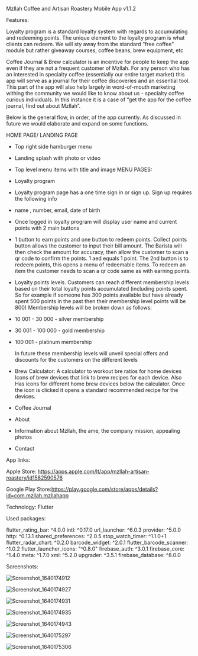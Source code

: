 
Mzllah Coffee and Artisan Roastery Mobile App v1.1.2

Features:

Loyalty program is a standard loyalty system with regards to accumulating and redeeming points. The unique element to the loyalty program is what clients can redeem. We will sty away from the standard “free coffee” module but rather giveaway courses, coffee beans, brew equipment, etc

Coffee Journal & Brew calculator is an incentive for people to keep the app even if they are not a frequent customer of Mzllah. For any person who has an interested in specialty coffee (essentially our entire target market) this app will serve as a journal for their coffee discoveries and an essential tool. This part of the app will also help largely in word-of-mouth marketing withing the community we would like to know about us - specialty coffee curious individuals. In this instance it is a case of “get the app for the coffee journal, find out about Mzllah”. 


Below is the general flow, in order, of the app currently. As discussed in future we would elaborate and expand on some functions.


HOME PAGE/ LANDING PAGE
-	Top right side hamburger menu 
-	Landing splash with photo or video
-	Top level menu items with title and image
MENU PAGES:
-	Loyalty program 
-	Loyalty program page has a one time sign in or sign up. Sign up requires the following info 
-	name , number, email, date of birth 
-	Once logged in loyalty program will display user name and current points with 2 main buttons
-	1 button to earn points and one button to redeem points. Collect points button allows the customer to input their bill amount. The Barista will then check the amount for accuracy, then allow the customer to scan a qr code to confirm the points. 1 aed equals 1 point. The 2nd button is to redeem points, this opens a menu of redeemable items. To redeem an item the customer needs to scan a qr code same as with earning points.
-	Loyalty points levels. Customers can reach different membership levels based on their total loyalty points accumulated (including points spent. So for example if someone has 300 points available but have already spent 500 points in the past then their membership level points will be 800) Membership levels will be broken down as follows:
 
-	10 001 - 30 000 - silver membership
-	30 001 - 100 000 - gold membership
-	100 001 - platinum membership 

 	In future these membership levels will unveil special offers and discounts for the customers on the different levels 

-	Brew Calculator: A calculator to workout bre ratios for home devices Icons of brew devices that link to brew recipes for each device. Also Has icons for different home brew     devices below the calculator. Once the icon is clicked it opens a standard recommended recipe for the devices.
-	Coffee Journal
-	About 
-	Information about Mzllah, the ame, the company mission, appealing photos
-	Contact

App links:

Apple Store: https://apps.apple.com/lt/app/mzllah-artisan-roastery/id1582590576

Google Play Store:https://play.google.com/store/apps/details?id=com.mzllah.mzllahapp

Technology: Flutter

Used packages:

  flutter_rating_bar: ^4.0.0
  intl: ^0.17.0
  url_launcher: ^6.0.3
  provider: ^5.0.0
  http: ^0.13.1
  shared_preferences: ^2.0.5
  stop_watch_timer: ^1.1.0+1
  flutter_radar_chart: ^0.2.0
  barcode_widget: ^2.0.1
  flutter_barcode_scanner: ^1.0.2
  flutter_launcher_icons: "^0.8.0"
  firebase_auth: ^3.0.1
  firebase_core: ^1.4.0
  meta: ^1.7.0
  xml: ^5.2.0
  upgrader: ^3.5.1
  firebase_database: ^8.0.0

Screenshots:

![Screenshot_1640174912](https://user-images.githubusercontent.com/55156672/149617420-8fd151e4-23e9-42df-803e-f7d4ceaf07b8.png)

![Screenshot_1640174927](https://user-images.githubusercontent.com/55156672/149617423-5ab904df-8a4f-49c8-84ff-86a2b9c16613.png)

![Screenshot_1640174931](https://user-images.githubusercontent.com/55156672/149617426-91829638-adee-402d-8add-1780f1f0d32d.png)

![Screenshot_1640174935](https://user-images.githubusercontent.com/55156672/149617430-e6a8562c-3590-4b0a-b595-f87fc1cdb08e.png)

![Screenshot_1640174943](https://user-images.githubusercontent.com/55156672/149617431-6ec61518-3bd8-4944-a117-431d3689ba27.png)

![Screenshot_1640175297](https://user-images.githubusercontent.com/55156672/149617437-1d49ab3f-96f4-4c0d-84ab-43f3d9aeb7d9.png)

![Screenshot_1640175306](https://user-images.githubusercontent.com/55156672/149617442-33ba5d63-e5f7-437d-8688-c0d980841552.png)


